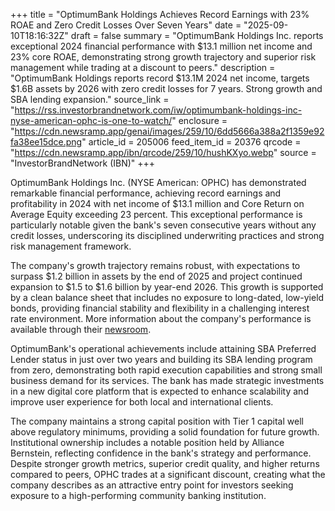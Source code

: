 +++
title = "OptimumBank Holdings Achieves Record Earnings with 23% ROAE and Zero Credit Losses Over Seven Years"
date = "2025-09-10T18:16:32Z"
draft = false
summary = "OptimumBank Holdings Inc. reports exceptional 2024 financial performance with $13.1 million net income and 23% core ROAE, demonstrating strong growth trajectory and superior risk management while trading at a discount to peers."
description = "OptimumBank Holdings reports record $13.1M 2024 net income, targets $1.6B assets by 2026 with zero credit losses for 7 years. Strong growth and SBA lending expansion."
source_link = "https://rss.investorbrandnetwork.com/iw/optimumbank-holdings-inc-nyse-american-ophc-is-one-to-watch/"
enclosure = "https://cdn.newsramp.app/genai/images/259/10/6dd5666a388a2f1359e92fa38ee15dce.png"
article_id = 205006
feed_item_id = 20376
qrcode = "https://cdn.newsramp.app/ibn/qrcode/259/10/hushKXyo.webp"
source = "InvestorBrandNetwork (IBN)"
+++

<p>OptimumBank Holdings Inc. (NYSE American: OPHC) has demonstrated remarkable financial performance, achieving record earnings and profitability in 2024 with net income of $13.1 million and Core Return on Average Equity exceeding 23 percent. This exceptional performance is particularly notable given the bank's seven consecutive years without any credit losses, underscoring its disciplined underwriting practices and strong risk management framework.</p><p>The company's growth trajectory remains robust, with expectations to surpass $1.2 billion in assets by the end of 2025 and project continued expansion to $1.5 to $1.6 billion by year-end 2026. This growth is supported by a clean balance sheet that includes no exposure to long-dated, low-yield bonds, providing financial stability and flexibility in a challenging interest rate environment. More information about the company's performance is available through their <a href="https://ibn.fm/OPHC" rel="nofollow" target="_blank">newsroom</a>.</p><p>OptimumBank's operational achievements include attaining SBA Preferred Lender status in just over two years and building its SBA lending program from zero, demonstrating both rapid execution capabilities and strong small business demand for its services. The bank has made strategic investments in a new digital core platform that is expected to enhance scalability and improve user experience for both local and international clients.</p><p>The company maintains a strong capital position with Tier 1 capital well above regulatory minimums, providing a solid foundation for future growth. Institutional ownership includes a notable position held by Alliance Bernstein, reflecting confidence in the bank's strategy and performance. Despite stronger growth metrics, superior credit quality, and higher returns compared to peers, OPHC trades at a significant discount, creating what the company describes as an attractive entry point for investors seeking exposure to a high-performing community banking institution.</p>